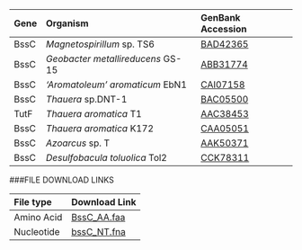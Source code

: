Gene | Organism | GenBank Accession |
 :--- | :--- | :--- |
| BssC | *Magnetospirillum* sp. TS6 | [BAD42365](http://www.ncbi.nlm.nih.gov/protein/BAD42365) |
| BssC | *Geobacter metallireducens* GS-15 | [ABB31774](http://www.ncbi.nlm.nih.gov/protein/ABB31774) |
| BssC | *‘Aromatoleum’ aromaticum* EbN1 | [CAI07158](http://www.ncbi.nlm.nih.gov/protein/CAI07158) |
| BssC | *Thauera* sp.DNT-1 | [BAC05500](http://www.ncbi.nlm.nih.gov/protein/BAC05500) |
| TutF | *Thauera aromatica* T1 | [AAC38453](http://www.ncbi.nlm.nih.gov/protein/AAC38453) |
| BssC | *Thauera aromatica* K172 | [CAA05051](http://www.ncbi.nlm.nih.gov/protein/CAA05051) |
| BssC | *Azoarcus* sp. T | [AAK50371](http://www.ncbi.nlm.nih.gov/protein/AAK50371) |
| BssC | *Desulfobacula toluolica* Tol2 | [CCK78311](http://www.ncbi.nlm.nih.gov/protein/CCK78311) |

###FILE DOWNLOAD LINKS

 File type | Download Link |
 :--- | :---------- | 
| Amino Acid | [BssC_AA.faa](amino_acid/BssC_AA.faa) |
| Nucleotide | [bssC_NT.fna](nucleotide/bssC_NT.fna) |


